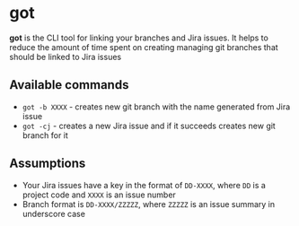 # got
**got** is the CLI tool for linking your branches and Jira issues.
It helps to reduce the amount of time spent on creating managing git branches that should be linked to Jira issues

## Available commands
- `got -b XXXX` - creates new git branch with the name generated from Jira issue
- `got -cj` - creates a new Jira issue and if it succeeds creates new git branch for it

## Assumptions
- Your Jira issues have a key in the format of `DD-XXXX`, where `DD` is a project code and `XXXX` is an issue number
- Branch format is `DD-XXXX/ZZZZZ`, where `ZZZZZ` is an issue summary in underscore case
